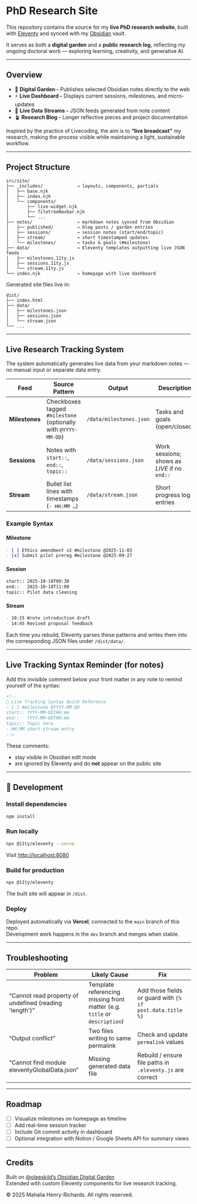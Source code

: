 # PhD Research Site

This repository contains the source for my **live PhD research website**, built with [Eleventy](https://www.11ty.dev/) and synced with my [Obsidian](https://obsidian.md/) vault.

It serves as both a **digital garden** and a **public research log**, reflecting my ongoing doctoral work — exploring learning, creativity, and generative AI.

---

## Overview

- 🌱 **Digital Garden -** Publishes selected Obsidian notes directly to the web  
- ⚡ **Live Dashboard -** Displays current sessions, milestones, and micro-updates  
- 🧩 **Live Data Streams -** JSON feeds generated from note content  
- 🪴 **Research Blog -** Longer reflective pieces and project documentation  

Inspired by the practice of Livecoding, the aim is to **“live broadcast”** my research, making the process visible while maintaining a light, sustainable workflow.

---

## Project Structure

```
src/site/
├── _includes/             → layouts, components, partials
│   ├── base.njk
│   ├── index.njk
│   └── components/
│       ├── live-widget.njk
│       ├── filetreeNavbar.njk
│       └── ...
├── notes/                 → markdown notes synced from Obsidian
│   ├── published/         → blog posts / garden entries
│   ├── sessions/          → session notes (start/end/topic)
│   ├── stream/            → short timestamped updates
│   └── milestones/        → tasks & goals (#milestone)
├── data/                  → Eleventy templates outputting live JSON feeds
│   ├── milestones.11ty.js
│   ├── sessions.11ty.js
│   └── stream.11ty.js
└── index.njk              → homepage with live dashboard
```

Generated site files live in:

```
dist/
├── index.html
├── data/
│   ├── milestones.json
│   ├── sessions.json
│   └── stream.json
└── ...
```

<!-- Deployed automatically to **Vercel** at  
-> `https://phd.mm-hr.com`~~ -->

---

## Live Research Tracking System

The system automatically generates live data from your markdown notes — no manual input or separate data entry.

| Feed | Source Pattern | Output | Description |
|------|----------------|---------|--------------|
| **Milestones** | Checkboxes tagged `#milestone` (optionally with `@YYYY-MM-DD`) | `/data/milestones.json` | Tasks and goals (open/closed) |
| **Sessions** | Notes with `start::`, `end::`, `topic::` | `/data/sessions.json` | Work sessions; shows as *LIVE* if no `end::` |
| **Stream** | Bullet list lines with timestamps (`- HH:MM …`) | `/data/stream.json` | Short progress log entries |

### Example Syntax

#### Milestone
```markdown
- [ ] Ethics amendment v2 #milestone @2025-11-03
- [x] Submit pilot prereg #milestone @2025-09-27
```

#### Session
```markdown
start:: 2025-10-18T09:30
end::   2025-10-18T11:00
topic:: Pilot data cleaning
```

#### Stream
```markdown
- 10:15 Wrote introduction draft
- 14:45 Revised proposal feedback
```

Each time you rebuild, Eleventy parses these patterns and writes them into the corresponding JSON files under `/dist/data/`.

---

## Live Tracking Syntax Reminder (for notes)

Add this invisible comment below your front matter in any note to remind yourself of the syntax:

```markdown
<!--
🧠 Live Tracking Syntax Quick Reference
- [ ] #milestone @YYYY-MM-DD
start:: YYYY-MM-DDTHH:mm
end::   YYYY-MM-DDTHH:mm
topic:: Topic here
- HH:MM short stream entry
-->
```

These comments:
- stay visible in Obsidian edit mode  
- are ignored by Eleventy and do **not** appear on the public site  

---

## 🧰 Development

### Install dependencies
```bash
npm install
```

### Run locally
```bash
npx @11ty/eleventy --serve
```
Visit [http://localhost:8080](http://localhost:8080)

### Build for production
```bash
npx @11ty/eleventy
```

The built site will appear in `/dist`.

### Deploy
Deployed automatically via **Vercel**, connected to the `main` branch of this repo.  
Development work happens in the `dev` branch and merges when stable.

---

## Troubleshooting

| Problem | Likely Cause | Fix |
|----------|---------------|-----|
| “Cannot read property of undefined (reading 'length')” | Template referencing missing front matter (e.g. `title` or `description`) | Add those fields or guard with `{% if post.data.title %}` |
| “Output conflict” | Two files writing to same permalink | Check and update `permalink` values |
| “Cannot find module eleventyGlobalData.json” | Missing generated data file | Rebuild / ensure file paths in `.eleventy.js` are correct |

---

## Roadmap

- [ ] Visualize milestones on homepage as timeline
- [ ] Add real-time session tracker
- [ ] Include Git commit activity in dashboard
- [ ] Optional integration with Notion / Google Sheets API for summary views

---

## Credits

Built on [@oleeskild’s Obsidian Digital Garden](https://github.com/oleeskild/obsidian-digital-garden)  
Extended with custom Eleventy components for live research tracking.  

© 2025 Mahalia Henry-Richards. All rights reserved.
